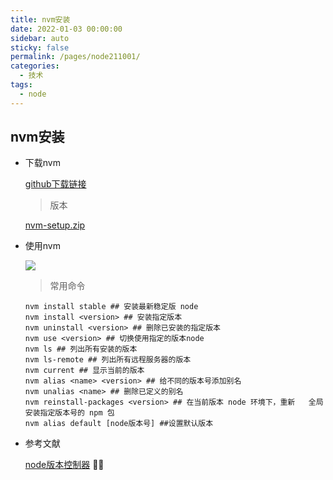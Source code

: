 ```yaml
---
title: nvm安装
date: 2022-01-03 00:00:00
sidebar: auto
sticky: false
permalink: /pages/node211001/
categories:
  - 技术
tags:
  - node
---
```


## nvm安装

- 下载nvm

  [github下载链接](https://github.com/coreybutler/nvm-windows/releases)  

  > 版本

  [nvm-setup.zip](https://github.com/coreybutler/nvm-windows/releases/download/1.1.9/nvm-setup.zip)

- 使用nvm

  ![](https://i.postimg.cc/QtVY2G42/20220331144238.png)

  > 常用命令

  ```
  nvm install stable ## 安装最新稳定版 node
  nvm install <version> ## 安装指定版本
  nvm uninstall <version> ## 删除已安装的指定版本
  nvm use <version> ## 切换使用指定的版本node
  nvm ls ## 列出所有安装的版本
  nvm ls-remote ## 列出所有远程服务器的版本
  nvm current ## 显示当前的版本
  nvm alias <name> <version> ## 给不同的版本号添加别名
  nvm unalias <name> ## 删除已定义的别名
  nvm reinstall-packages <version> ## 在当前版本 node 环境下，重新   全局安装指定版本号的 npm 包
  nvm alias default [node版本号] ##设置默认版本
  ```

- 参考文献

  [node版本控制器](https://www.cnblogs.com/Wei-notes/p/16030617.html)  👍🏿

